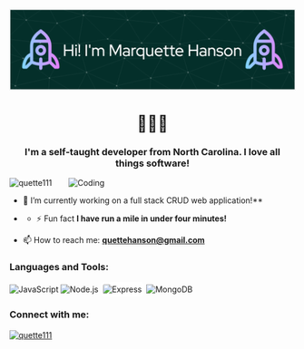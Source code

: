 ![Header](gitQQ.png)
<h1 align="center"> 👋👋👋 </h1>
<h3 align="center">I'm a self-taught developer from North Carolina. I love all things software!
</h3>
<img align="right" alt="Coding" width="400" src="https://gifdb.com/images/high/animated-man-computer-coding-nae6mec378lsg1i3.webp">

<p align="left"> <img src="https://komarev.com/ghpvc/?username=quette111&label=Profile%20views&color=0e75b6&style=flat" alt="quette111" /> </p>

- 🌱 I’m currently working on a full stack CRUD web application!**

- - ⚡ Fun fact **I have run a mile in under four minutes!**

- 📫 How to reach me: **quettehanson@gmail.com**

<h3 align="left">Languages and Tools:</h3>
<p>
  <img src="https://cdn.jsdelivr.net/gh/devicons/devicon/icons/javascript/javascript-original.svg" width="40" alt="JavaScript"/>
  <img src="https://cdn.jsdelivr.net/gh/devicons/devicon/icons/nodejs/nodejs-original.svg" width="40" alt="Node.js"/>
  <img src="https://cdn.jsdelivr.net/gh/devicons/devicon/icons/express/express-original.svg" width="40" alt="Express" style="background-color:white; padding:4px; border-radius:6px"/>
  <img src="https://cdn.jsdelivr.net/gh/devicons/devicon/icons/mongodb/mongodb-original.svg" width="40" alt="MongoDB"/>
</p>


<h3 align="left">Connect with me:</h3>
<p align="left">
<a href="https://instagram.com/quette111" target="blank"><img align="center" src="https://raw.githubusercontent.com/rahuldkjain/github-profile-readme-generator/master/src/images/icons/Social/instagram.svg" alt="quette111" height="30" width="40" /></a>
</p>


